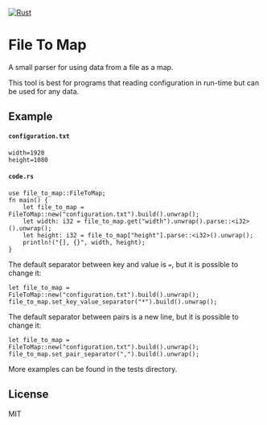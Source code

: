 [![Rust](https://github.com/RoeyFuchs/file_to_map/actions/workflows/rust.yml/badge.svg)](https://github.com/RoeyFuchs/file_to_map/actions/workflows/rust.yml)
# File To Map
A small parser for using data from a file as a map. 

This tool is best for programs that reading configuration in run-time but can be used for any data.
## Example

#### **`configuration.txt`**
```
width=1920
height=1080
```

#### **`code.rs`**
```
use file_to_map::FileToMap;
fn main() {
	let file_to_map = FileToMap::new("configuration.txt").build().unwrap();
	let width: i32 = file_to_map.get("width").unwrap().parse::<i32>().unwrap();
	let height: i32 = file_to_map["height"].parse::<i32>().unwrap();
	println!("{], {}", width, height);
}
```

The default separator between key and value is `=`, but it is possible to change it:

```
let file_to_map = FileToMap::new("configuration.txt").build().unwrap();
file_to_map.set_key_value_separator("*").build().unwrap();
```

The default separator between pairs is a new line, but it is possible to change it:

```
let file_to_map = FileToMap::new("configuration.txt").build().unwrap();
file_to_map.set_pair_separator(",").build().unwrap();
```

More examples can be found in the tests directory.

## License
MIT
